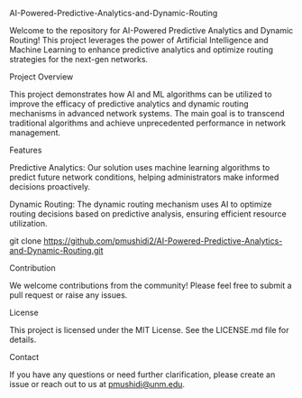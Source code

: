 
AI-Powered-Predictive-Analytics-and-Dynamic-Routing

Welcome to the repository for AI-Powered Predictive Analytics and Dynamic Routing! This project leverages the power of Artificial Intelligence and Machine Learning to enhance predictive analytics and optimize routing strategies for the next-gen networks.

Project Overview

This project demonstrates how AI and ML algorithms can be utilized to improve the efficacy of predictive analytics and dynamic routing mechanisms in advanced network systems. The main goal is to transcend traditional algorithms and achieve unprecedented performance in network management.

Features

Predictive Analytics: Our solution uses machine learning algorithms to predict future network conditions, helping administrators make informed decisions proactively.

Dynamic Routing: The dynamic routing mechanism uses AI to optimize routing decisions based on predictive analysis, ensuring efficient resource utilization.

git clone https://github.com/pmushidi2/AI-Powered-Predictive-Analytics-and-Dynamic-Routing.git

Contribution

We welcome contributions from the community! Please feel free to submit a pull request or raise any issues.

License

This project is licensed under the MIT License. See the LICENSE.md file for details.

Contact

If you have any questions or need further clarification, please create an issue or reach out to us at pmushidi@unm.edu.

